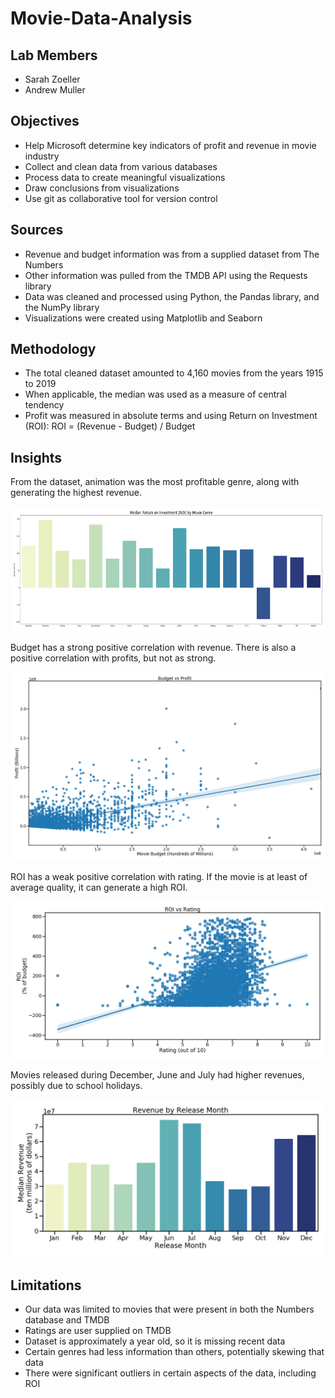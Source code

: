 # Movie-Data-Analysis
## Lab Members
- Sarah Zoeller
- Andrew Muller
## Objectives
- Help Microsoft determine key indicators of profit and revenue in movie industry
- Collect and clean data from various databases
- Process data to create meaningful visualizations
- Draw conclusions from visualizations
- Use git as collaborative tool for version control
## Sources
- Revenue and budget information was from a supplied dataset from The Numbers 
- Other information was pulled from the TMDB API using the Requests library
- Data was cleaned and processed using Python, the Pandas library, and the NumPy library
- Visualizations were created using Matplotlib and Seaborn
## Methodology
- The total cleaned dataset amounted to 4,160 movies from the years 1915 to 2019
- When applicable, the median was used as a measure of central tendency
- Profit was measured in absolute terms and using Return on Investment (ROI):
  ROI = (Revenue - Budget) / Budget
## Insights
  From the dataset, animation was the most profitable genre, along with generating the highest revenue.
  
  <img src= "https://github.com/swzoeller/Movie-Data-Analysis/blob/main/Visualizations/Genre%20and%20Budget%20Analysis/Median%20ROI%20Genre.png" width="800" height="200"/>
 
  Budget has a strong positive correlation with revenue. There is also a positive correlation with profits, but not as strong.
  
  ![genre](/Visualizations/Genre%20and%20Budget%20Analysis/Budget%20v%20Profit.png)

  ROI has a weak positive correlation with rating. If the movie is at least of average quality, it can generate a high ROI.
  
  ![genre](/Visualizations/Ratings%20Analysis/ROI%20vs%20Rating.png)
  
  Movies released during December, June and July had higher revenues, possibly due to school holidays.
  
  ![genre](/Visualizations/Release%20Month%20Analysis/Revenue%20by%20Release%20Month.png)
  
  ## Limitations
  
  - Our data was limited to movies that were present in both the Numbers database and TMDB
  - Ratings are user supplied on TMDB
  - Dataset is approximately a year old, so it is missing recent data
  - Certain genres had less information than others, potentially skewing that data
  - There were significant outliers in certain aspects of the data, including ROI
